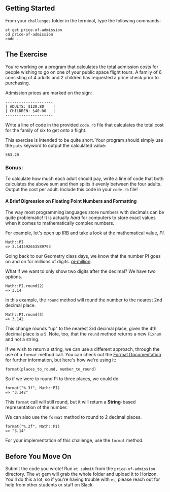 ## Getting Started

From your `challenges` folder in the terminal, type the following commands:

```no-highlight
et get price-of-admission
cd price-of-admission
code .
```

## The Exercise
You're working on a program that calculates the total admission costs for people wishing to go on one of your public space flight tours. A family of 6 consisting of 4 adults and 2 children has requested a price check prior to purchasing.

Admission prices are marked on the sign:

```no-highlight
---------------------
| ADULTS: $120.80    |
| CHILDREN: $40.00   |
---------------------
```

Write a line of code in the provided `code.rb` file that calculates the total cost for the family of six to get onto a flight.

This exercise is intended to be quite short. Your program should simply use the `puts` keyword to output the calculated value:

```no-highlight
563.20
```

### Bonus:

To calculate how much each adult should pay, write a line of code that
both calculates the above sum and then splits it evenly between the
four adults. Output the cost per adult. Include this code in your `code.rb` file!

#### A Brief Digression on Floating Point Numbers and Formatting

The way most programming languages store numbers with decimals can be quite problematic! It is actually _hard_ for computers to store exact values when it comes to mathematically complex numbers.

For example, let's open up IRB and take a look at the mathematical value, *PI*.

```no-highlight
Math::PI
=> 3.141592653589793
```

Going back to our Geometry class days, we know that the number PI goes on and on for millions of digits. [pi-million](http://www.piday.org/million/).

What if we want to only show two digits after the decimal? We have two options.

```no-highlight
Math::PI.round(2)
=> 3.14
```

In this example, the `round` method will round the number to the nearest 2nd decimal place.

```no-highlight
Math::PI.round(3)
=> 3.142
```

This change rounds "up" to the nearest 3rd decimal place, given the 4th decimal place is a `5`. Note, too, that the `round` method returns a new `Fixnum` and not a string.

If we wish to return a string, we can use a different approach, through the use of a `format` method call. You can check out the [Format Documentation](http://ruby-doc.org/core-2.2.0/Kernel.html#method-i-format) for further information, but here's how we're using it:

```no-highlight
format(places_to_round, number_to_round)
```

So if we were to round Pi to three places, we could do:

```no-highlight
format("%.3f", Math::PI)
=> "3.142"
```

This `format` call will still round, but it will return a **String**-based representation of the number.

We can also use the `format` method to round to 2 decimal places.  

```no-highlight
format("%.2f", Math::PI)
=> "3.14"
```

For your implementation of this challenge, use the `format` method.

## Before You Move On

Submit the code you wrote! Run `et submit` from the `price-of-admission` directory. The `et` gem will grab the whole folder and upload it to Horizon.
You'll do this a lot, so if you're having trouble with `et`, please reach out for help from other students or staff on Slack.
